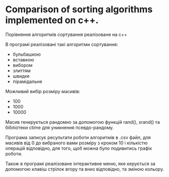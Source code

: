 # Comparison of sorting algorithms implemented on c++.
 
Порівняння алгоритмів сортування реалізоване на c++

В програмі реалізовані такі алгоритми сортування:
  - бульбашкою
  - вставкою
  - вибором
  - злиттям
  - швидке
  - пірамідальне
  
Можливий вибір розміру масивів:
  - 100
  - 1000
  - 10000
 
Масив генерується рандомно за допомогою функцій rand(), srand() та бібліотеки ctime для уникнення псевдо-рандому.
  
Програма записує ресультати роботи алгоритмів в .csv файл, для масивів від 0 до вибраного вами розміру з кроком 
10 і кількістю операцій відповідно, для того, щоб можна було подивитись графік роботи.

Також в програмі реалізоване інтерактивне меню, яке керується за допомогою клавіш стрілок вгору та вниз відповідно,
та зміною кольору.
